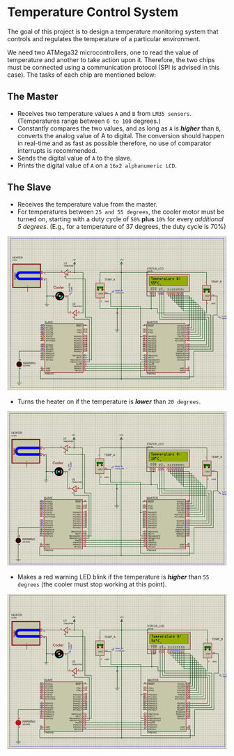# Temperature Control System
The goal of this project is to design a temperature monitoring system that controls and regulates the temperature of a particular environment.

We need two ATMega32 microcontrollers, one to read the value of temperature and another to take action upon it. Therefore, the two chips must be connected using a communication protocol (SPI is advised in this case). The tasks of each chip are mentioned below:

## The Master
  * Receives two temperature values `A` and `B` from `LM35 sensors`. (Temperatures range between `0 to 100` degrees.) 
  * Constantly compares the two values, and as long as `A` is ***higher*** than `B`, converts the analog value of A to digital. The conversion should happen in real-time and as fast as possible therefore, no use of comparator interrupts is recommended.
  * Sends the digital value of `A` to the slave.
  * Prints the digital value of `A` on a `16x2 alphanumeric LCD`.
  
## The Slave
  * Receives the temperature value from the master.
  * For temperatures between `25 and 55 degrees`, the cooler motor must be turned on, starting with a duty cycle of `50%` **plus** `10%` for every *additional 5 degrees*. (E.g., for a temperature of 37 degrees, the duty cycle is 70%)
  
  <p align="center"><img src="doc/coolerON.gif"/></p>
  
  * Turns the heater on if the temperature is ***lower*** than `20 degrees`.
  
  <p align="center"><img src="doc/heaterON.gif"/></p>
  
  * Makes a red warning LED blink if the temperature is ***higher*** than `55 degrees` (the cooler must stop working at this point).
  
  <p align="center"><img src="doc/WARNING.gif"/></p>
